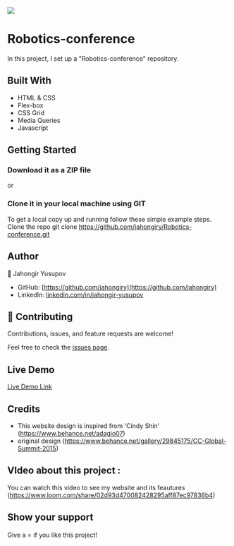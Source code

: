 ![](https://img.shields.io/badge/Microverse-blueviolet)

# Robotics-conference

In this project, I set up a "Robotics-conference" repository.

## Built With

- HTML & CSS
- Flex-box
- CSS Grid
- Media Queries
- Javascript

## Getting Started

### Download it as a ZIP file

or

### Clone it in your local machine using GIT

To get a local copy up and running follow these simple example steps.
Clone the repo
   git clone https://github.com/jahongiry/Robotics-conference.git

## Author

👤 Jahongir Yusupov

- GitHub: [https://github.com/jahongiry](https://github.com/jahongiry)
- LinkedIn: [linkedin.com/in/jahongir-yusupov](linkedin.com/in/jahongir-yusupov)

## 🤝 Contributing

Contributions, issues, and feature requests are welcome!

Feel free to check the [issues page](https://github.com/jahongiry/Robotics-conference.git/issues/).

## Live Demo

[Live Demo Link](https://jahongiry.github.io/Robotics-conference/)

## Credits
- This website design is inspired from 'Cindy Shin' (https://www.behance.net/adagio07)
- original design (https://www.behance.net/gallery/29845175/CC-Global-Summit-2015)

## VIdeo about this project :
You can watch this video to see my website and its feautures (https://www.loom.com/share/02d93d470082428295aff87ec97836b4)

## Show your support

Give a ⭐️ if you like this project!
